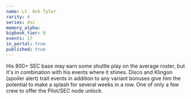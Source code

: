 ```yaml
---
name: Lt. Ash Tyler
rarity: 4
series: dsc
memory_alpha:
bigbook_tier: 8
events: 17
in_portal: true
published: true
---
```


His 800+ SEC base may earn some shuttle play on the average roster, but it's in combination with his events where it shines. Disco and Klingon (spoiler alert) trait events in addition to any variant bonuses give him the potential to make a splash for several weeks in a row. One of only a few crew to offer the Pilot/SEC node unlock.
